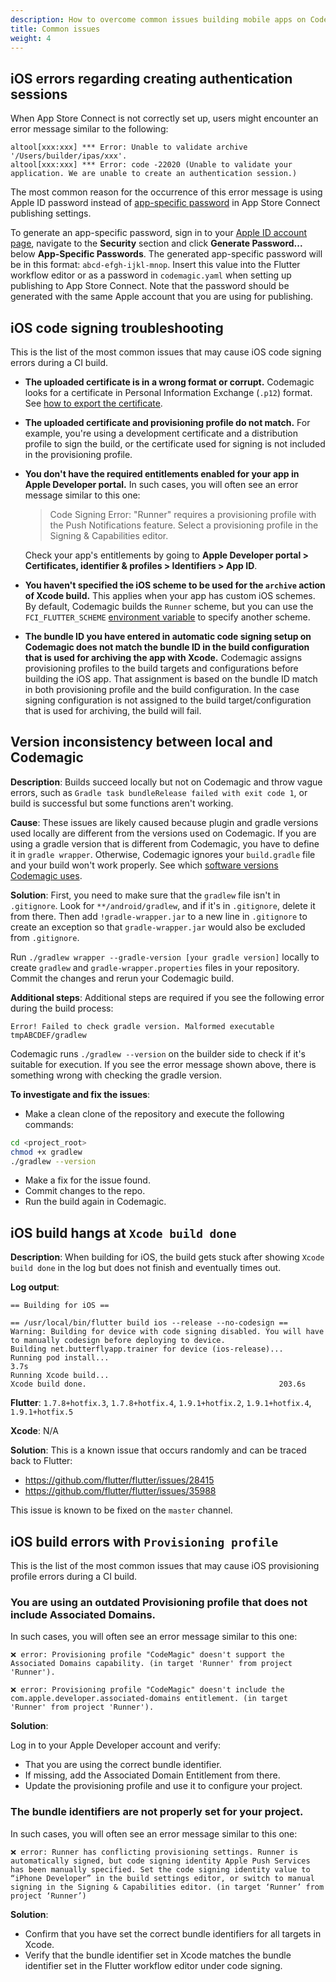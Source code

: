 ```yaml
---
description: How to overcome common issues building mobile apps on Codemagic 
title: Common issues
weight: 4
---
```


## iOS errors regarding creating authentication sessions

When App Store Connect is not correctly set up, users might encounter an error message similar to the following:

```
altool[xxx:xxx] *** Error: Unable to validate archive '/Users/builder/ipas/xxx'.
altool[xxx:xxx] *** Error: code -22020 (Unable to validate your application. We are unable to create an authentication session.)
```

The most common reason for the occurrence of this error message is using Apple ID password instead of [app-specific password](https://support.apple.com/en-us/HT204397) in App Store Connect publishing settings. 

To generate an app-specific password, sign in to your [Apple ID account page](https://appleid.apple.com/account/manage), navigate to the **Security** section and click **Generate Password...** below **App-Specific Passwords**. The generated app-specific password will be in this format: `abcd-efgh-ijkl-mnop`. Insert this value into the Flutter workflow editor or as a password in `codemagic.yaml` when setting up publishing to App Store Connect. Note that the password should be generated with the same Apple account that you are using for publishing.

## iOS code signing troubleshooting

This is the list of the most common issues that may cause iOS code signing errors during a CI build.

* **The uploaded certificate is in a wrong format or corrupt.** Codemagic looks for a certificate in Personal Information Exchange (`.p12`) format. See [how to export the certificate](../code-signing/ios-code-signing/#exporting-signing-certificate-and-provisioning-profile).

* **The uploaded certificate and provisioning profile do not match.** For example, you're using a development certificate and a distribution profile to sign the build, or the certificate used for signing is not included in the provisioning profile.

* **You don't have the required entitlements enabled for your app in Apple Developer portal.** In such cases, you will often see an error message similar to this one:

    > Code Signing Error: "Runner" requires a provisioning profile with the Push Notifications feature. Select a provisioning profile in the Signing & Capabilities editor.

    Check your app's entitlements by going to **Apple Developer portal > Certificates, identifier & profiles > Identifiers > App ID**.


* **You haven't specified the iOS scheme to be used for the `archive` action of Xcode build.**  This applies when your app has custom iOS schemes. By default, Codemagic builds the `Runner` scheme, but you can use the `FCI_FLUTTER_SCHEME` [environment variable](../building/environment-variables) to specify another scheme.

* **The bundle ID you have entered in automatic code signing setup on Codemagic does not match the bundle ID in the build configuration that is used for archiving the app with Xcode.** Codemagic assigns provisioning profiles to the build targets and configurations before building the iOS app. That assignment is based on the bundle ID match in both provisioning profile and the build configuration. In the case signing configuration is not assigned to the build target/configuration that is used for archiving, the build will fail.

## Version inconsistency between local and Codemagic

**Description**:
Builds succeed locally but not on Codemagic and throw vague errors, such as `Gradle task bundleRelease failed with exit code 1`, or build is successful but some functions aren't working. 

**Cause**: These issues are likely caused because plugin and gradle versions used locally are different from the versions used on Codemagic. If you are using a gradle version that is different from Codemagic, you have to define it in `gradle wrapper`. Otherwise, Codemagic ignores your `build.gradle` file and your build won't work properly. See which [software versions Codemagic uses](../releases-and-versions/versions/).

**Solution**: First, you need to make sure that the `gradlew` file isn't in `.gitignore`. Look for `**/android/gradlew`, and if it's in `.gitignore`, delete it from there. Then add `!gradle-wrapper.jar` to a new line in `.gitignore` to create an exception so that `gradle-wrapper.jar` would also be excluded from `.gitignore`.

Run `./gradlew wrapper --gradle-version [your gradle version]` locally to create `gradlew` and `gradle-wrapper.properties` files in your repository. Commit the changes and rerun your Codemagic build. 

**Additional steps**: Additional steps are required if you see the following error during the build process:

`Error! Failed to check gradle version. Malformed executable tmpABCDEF/gradlew`

Codemagic runs `./gradlew --version` on the builder side to check if it's suitable for execution. If you see the error message shown above, there is something wrong with checking the gradle version.

**To investigate and fix the issues**:

* Make a clean clone of the repository and execute the following commands:

```bash
cd <project_root>
chmod +x gradlew
./gradlew --version
```

* Make a fix for the issue found.
* Commit changes to the repo.
* Run the build again in Codemagic.

## iOS build hangs at `Xcode build done`

**Description**:
When building for iOS, the build gets stuck after showing `Xcode build done` in the log but does not finish and eventually times out.

**Log output**: 

```
== Building for iOS ==

== /usr/local/bin/flutter build ios --release --no-codesign ==
Warning: Building for device with code signing disabled. You will have to manually codesign before deploying to device.
Building net.butterflyapp.trainer for device (ios-release)...
Running pod install...                                              3.7s
Running Xcode build...
Xcode build done.                                           203.6s
```

**Flutter**: `1.7.8+hotfix.3`, `1.7.8+hotfix.4`, `1.9.1+hotfix.2`, `1.9.1+hotfix.4`, `1.9.1+hotfix.5`

**Xcode**: N/A

**Solution**: This is a known issue that occurs randomly and can be traced back to Flutter:

* https://github.com/flutter/flutter/issues/28415
* https://github.com/flutter/flutter/issues/35988

This issue is known to be fixed on the `master` channel.

## iOS build errors with `Provisioning profile`
This is the list of the most common issues that may cause iOS provisioning profile errors during a CI build.

### You are using an outdated Provisioning profile that does not include Associated Domains.
In such cases, you will often see an error message similar to this one:
```
❌ error: Provisioning profile "CodeMagic" doesn't support the Associated Domains capability. (in target 'Runner' from project 'Runner').
 
❌ error: Provisioning profile "CodeMagic" doesn't include the com.apple.developer.associated-domains entitlement. (in target 'Runner' from project 'Runner').
```

**Solution**:

Log in to your Apple Developer account and verify:
* That you are using the correct bundle identifier.
* If missing, add the Associated Domain Entitlement from there.
* Update the provisioning profile and use it to configure your project.

### The bundle identifiers are not properly set for your project. 
In such cases, you will often see an error message similar to this one:
```
❌ error: Runner has conflicting provisioning settings. Runner is automatically signed, but code signing identity Apple Push Services has been manually specified. Set the code signing identity value to “iPhone Developer” in the build settings editor, or switch to manual signing in the Signing & Capabilities editor. (in target ‘Runner’ from project ‘Runner’)
```

**Solution**:
* Confirm that you have set the correct bundle identifiers for all targets in Xcode.
* Verify that the bundle identifier set in Xcode matches the bundle identifier set in the Flutter workflow editor under code signing.
